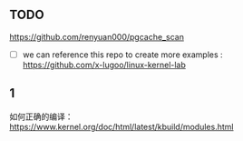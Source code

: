 ## TODO
https://github.com/renyuan000/pgcache_scan

- [ ] we can reference this repo to create more examples : https://github.com/x-lugoo/linux-kernel-lab

## 1
如何正确的编译：
https://www.kernel.org/doc/html/latest/kbuild/modules.html
